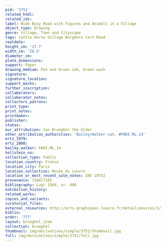 ```yaml
---
pid: '3751'
related_html: 
related_ids: 
label: Wide Busy Road with Figures and Animals in a Village
object_type: Drawing
genre: Village, Town and Cityscape
tags: Cattle Horse Village Burghers Cart Road
realdate: 
height_cm: '17.7'
width_cm: '26.5'
diameter_cm: 
plate_dimensions: 
support: Paper
drawing_medium: Pen and brown ink, brown wash
signature: 
signature_location: 
support_marks: 
further_inscription: 
collaborators: 
collaborator_notes: 
collectors_patrons: 
print_type: 
print_notes: 
printmaker: 
publisher: 
states: 
our_attribution: Jan Brueghel the Elder
other_attribution_authorities: 'Bailey/Walker cat. #PARI.ML.14'
ertz_1979: 
ertz_2008: 
bailey_walker: PARI.ML.14
hollstein_no: 
collection_type: Public
location_country: France
location_city: Paris
location_collection: Musée du Louvre
location_or_most_recent_sale_notes: INV 19752
provenance: 7104|7105
bibliography: Lugt 1949, nr. 486
exhibition_history: 
related_works: 
copies_and_variants: 
curatorial_files: 
external_resources: http://arts-graphiques.louvre.fr/detail/oeuvres/1/109894-Large-route-animee-de-figures-et-danimaux-dans-un-village
biblio: 
order: '777'
layout: brueghel_item
collection: brueghel
thumbnail: img/derivatives/simple/3751/thumbnail.jpg
full: img/derivatives/simple/3751/full.jpg
---
```

